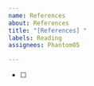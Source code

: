 ```yaml
---
name: References
about: References
title: "[References] "
labels: Reading
assignees: Phantom05

---
```


-[ ]
